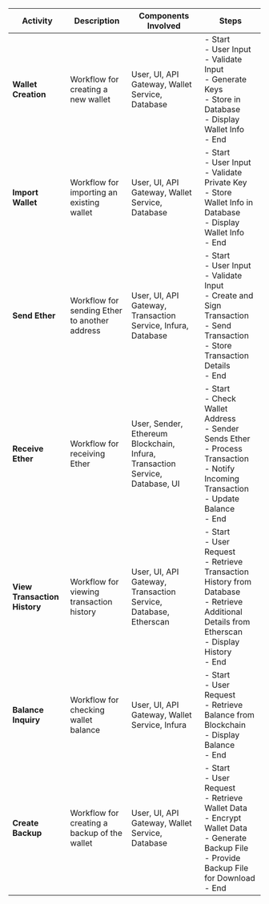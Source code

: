 | **Activity**                | **Description**                                              | **Components Involved**          | **Steps**                                                                                                                                                   |
|-----------------------------|--------------------------------------------------------------|----------------------------------|-------------------------------------------------------------------------------------------------------------------------------------------------------------|
| **Wallet Creation**         | Workflow for creating a new wallet                           | User, UI, API Gateway, Wallet Service, Database | - Start <br> - User Input <br> - Validate Input <br> - Generate Keys <br> - Store in Database <br> - Display Wallet Info <br> - End                        |
| **Import Wallet**           | Workflow for importing an existing wallet                    | User, UI, API Gateway, Wallet Service, Database | - Start <br> - User Input <br> - Validate Private Key <br> - Store Wallet Info in Database <br> - Display Wallet Info <br> - End                            |
| **Send Ether**              | Workflow for sending Ether to another address                | User, UI, API Gateway, Transaction Service, Infura, Database | - Start <br> - User Input <br> - Validate Input <br> - Create and Sign Transaction <br> - Send Transaction <br> - Store Transaction Details <br> - End     |
| **Receive Ether**           | Workflow for receiving Ether                                 | User, Sender, Ethereum Blockchain, Infura, Transaction Service, Database, UI | - Start <br> - Check Wallet Address <br> - Sender Sends Ether <br> - Process Transaction <br> - Notify Incoming Transaction <br> - Update Balance <br> - End |
| **View Transaction History**| Workflow for viewing transaction history                     | User, UI, API Gateway, Transaction Service, Database, Etherscan | - Start <br> - User Request <br> - Retrieve Transaction History from Database <br> - Retrieve Additional Details from Etherscan <br> - Display History <br> - End |
| **Balance Inquiry**         | Workflow for checking wallet balance                         | User, UI, API Gateway, Wallet Service, Infura  | - Start <br> - User Request <br> - Retrieve Balance from Blockchain <br> - Display Balance <br> - End                                                      |
| **Create Backup**           | Workflow for creating a backup of the wallet                 | User, UI, API Gateway, Wallet Service, Database | - Start <br> - User Request <br> - Retrieve Wallet Data <br> - Encrypt Wallet Data <br> - Generate Backup File <br> - Provide Backup File for Download <br> - End |
